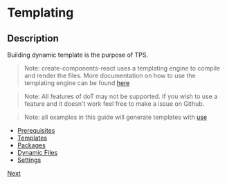 # Templating

## Description

Building dynamic template is the purpose of TPS.

> Note: create-components-react uses a templating engine to compile and render the files. More documentation on how to use the templating engine can be found [here](http://olado.github.io/doT/index.html)

> Note: All features of doT may not be supported. If you wish to use a feature and it doesn't work feel free to make a issue on Github.

> Note: all examples in this guide will generate templates with [use](../cli/commands/use.md)

- [Prerequisites](./prerequisites.md)
- [Templates](./templates.md)
- [Packages](./packages.md)
- [Dynamic Files](./dynamic-files.md)
- [Settings](./settings/index.md)

[Next](./prerequisites.md)

<!--
lets start off my creating a new folder called `tps-example`.

    cd ~/Desktop
    mkdir tps-example



Lets give you some basic info on how templating works. When you initialize templating in create-components-react, every folder that is a direct child of `.ccr/templates/` are called packages. Create-components-react uses the content of these folders to render your component. The default packages for react are `index, component, style`. These will be included everytime you create a component structure unless you specify in the local settings or with command-line flags that you would not like to include some or all these packages.

The next thing that should look weird are the file names.

`\{\{= it.component.name \}\}`

This is doT sytax and doT uses this for template interpolation. When generating components create-component-react gives you a bunch of options that can help you create dynamic file name or files.

Example:

`ccr create App` the `\{\{= it.component.name \}\}` inside of files or file names gets replaced with `App`. The top level element is always `it`.

There are two variables that you can use.

- [Component](#env-options-component) -> `it.component`
- [Settings](#setting-options) -> `it.settings`

You can file a list of all posssible propertys you can use [here](#env-settings).

You also are allowed to add your own packages to use throughout the repo. For examples of how to create a custom package go [here](#custom-package-example).

---

### Examples

Open your terminal and go to the directory that you wish to use.

```bash
cd path/to/repoFolder/
```

Initialize Settings and Templates

```bash
ccr init -t
```

or this if you have settings already initialized.

```bash
ccr template
```

This will create:

    RepoFolder/
    | - .ccr/
        | - templates/
            | - component/
            |   | - {{= it.component.name }}.dot
            |
            | - index/
            |   | - index.dot
            |
            | - functional/
            |   | - {= it.component.name }}.dot
            |
            | - style/
            |   | - {= it.component.name }}.{= it.settings.cssType }}.dot
            |
            | - test/
            |   | - {= it.component.name }}.test.js.dot
            |
            | - settings.json

open `component/{{= it.component.name }}.dot` and you should see something like this.

```javascript
    import React, { Component } from 'react';
    {{? it.settings.css }}
    import './{{= it.component.name }}.{{= it.settings.cssType}}';
    {{?}}

    class {{= it.component.name}} extends Component {
      // constructor(props){
        // super(props);
        // this.state = {};
      // }

      // componentWillMount(){}
      // componentDidMount(){}
      // componentWillUnmount(){}

      // componentWillReceiveProps(){}
      // shouldComponentUpdate(){}
      // componentWillUpdate(){}
      // componentDidUpdate(){}

      render() {
        return (
          <div></div>
        );
      }
    }

    export default {{= it.component.name}};
```

> Note: All templates in the `.ccr/templates` folder are the default templates for create-components-react.

The next thing that looks that doesnt look familiar is this.

    {{? it.settings.css }}
    import './{{= it.component.name }}.{{= it.settings.cssType}}';
    {{?}}

This is doT syntax for a conditional. This line will render the import statement if the setting option of css is true, which means if you want to include a css file for the component. To see the difference create a component component like with a ccs file( `ccr create App` ) and create one without a ccs file( `ccr create -s Nav` ). Now compare `Nav.js` and `App.js`. `App.js` should have the import css line while `Nav.js` doesnt.

`component/{{= it.component.name }}.dot` is the default file template to generate the main component file. You can edit this file to make it look like anything you want as long as you follow the rules of doT. After you update this file and save it you can use the `create` command and each component created will take on the look of the template file you updated.

Example: Edit `component/component.dot` to render a component that doesn't include any react lifecycle methods always uses the constructor function. Now your file should look like this:

```javascript
    import React, { Component } from 'react';
    {{? it.settings.css }}
    import './{{= it.component.name }}.{{= it.settings.cssType}}';
    {{?}}

    class {{= it.component.name}} extends Component {
      constructor(props){
        super(props);
        this.state = {};
      }

      render() {
        return (
          <div></div>
        );
      }
    }
    export default {{= it.component.name}};
```

Now when you execute `ccr create App` it should make a directory like this:

    Repo Folder/
    | - .ccr/
    |   | - ...
    |
    | _ App/
        | - App.js
        | - index.js
        | - App.css

This doesn't look to different than the default version right? Don't be disappointed too quickly. Let's take a look at `App.js`. This file is created from the `component/component.dot` so if we have all our configurations right, it should now look like this:

```javascript
import React, { Component } from 'react';
import './App.css';

class App extends Component {
  constructor(props) {
    super(props);
    this.state = {};
  }

  render() {
    return <div />;
  }
}
export default App;
```

This is the code we have just editted in `.ccr/templates/component/component.dot`. You can edit to file however you want to fit your needs while developing with react.


-->
